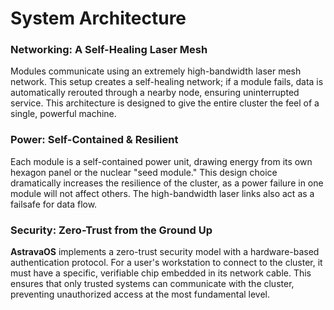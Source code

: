 # System Architecture

### **Networking: A Self-Healing Laser Mesh**
Modules communicate using an extremely high-bandwidth laser mesh network. This setup creates a self-healing network; if a module fails, data is automatically rerouted through a nearby node, ensuring uninterrupted service. This architecture is designed to give the entire cluster the feel of a single, powerful machine.

### **Power: Self-Contained & Resilient**
Each module is a self-contained power unit, drawing energy from its own hexagon panel or the nuclear "seed module." This design choice dramatically increases the resilience of the cluster, as a power failure in one module will not affect others. The high-bandwidth laser links also act as a failsafe for data flow.

### **Security: Zero-Trust from the Ground Up**
**AstravaOS** implements a zero-trust security model with a hardware-based authentication protocol. For a user's workstation to connect to the cluster, it must have a specific, verifiable chip embedded in its network cable. This ensures that only trusted systems can communicate with the cluster, preventing unauthorized access at the most fundamental level.
